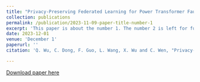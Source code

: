 ```yaml
---
title: "Privacy-Preserving Federated Learning for Power Transformer Fault Diagnosis with Unbalanced Data"
collection: publications
permalink: /publication/2023-11-09-paper-title-number-1
excerpt: 'This paper is about the number 1. The number 2 is left for future work.'
date: 2023-12-01
venue: 'December 1'
paperurl: ''
citation: 'Q. Wu, C. Dong, F. Guo, L. Wang, X. Wu and C. Wen, "Privacy-Preserving Federated Learning for Power Transformer Fault Diagnosis With Unbalanced Data," in IEEE Transactions on Industrial Informatics, doi: 10.1109/TII.2023.3333914.'

---
```

<!-- This paper is about the number 1. The number 2 is left for future work. -->

<a href ="https://dc-dcdc.github.io/publication/2023-11-09-paper-title-number-1">Download paper here </a>

<!-- [Download paper here](https://ieeexplore.ieee.org/abstract/document/10337794) -->

<!-- Recommended citation: Q. Wu, C. Dong, F. Guo, L. Wang, X. Wu and C. Wen, "Privacy-Preserving Federated Learning for Power Transformer Fault Diagnosis With Unbalanced Data," in IEEE Transactions on Industrial Informatics, doi: 10.1109/TII.2023.3333914. -->
